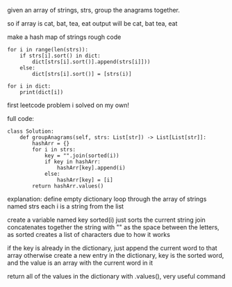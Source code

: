given an array of strings, strs, group the anagrams together.

so if array is cat, bat, tea, eat
output will be cat, bat     tea, eat

make a hash map of strings
rough code
	
	for i in range(len(strs)):
		if strs[i].sort() in dict:
			dict[strs[i].sort()].append(strs[i]]))
		else:
			dict[strs[i].sort()] = [strs(i)]

	for i in dict:
		print(dict[i])

first leetcode problem i solved on my own!

full code:

	class Solution:
		def groupAnagrams(self, strs: List[str]) -> List[List[str]]:
			hashArr = {}
			for i in strs:
				key = "".join(sorted(i))
				if key in hashArr:
					hashArr[key].append(i)
				else:
					hashArr[key] = [i]
			return hashArr.values()

explanation:
define empty dictionary
loop through the array of strings named strs
each i is a string from the list

create a variable named key
sorted(i) just sorts the current string
join concatenates together the string with "" as the space between the letters, as sorted creates a list of characters due to how it works

if the key is already in the dictionary, just append the current word to that array
otherwise create a new entry in the dictionary, key is the sorted word, and the value is an array with the current word in it

return all of the values in the dictionary with .values(), very useful command


